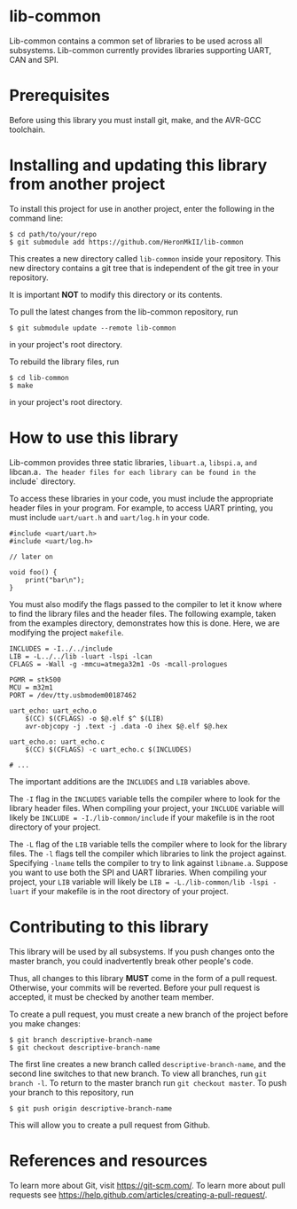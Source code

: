 # lib-common

Lib-common contains a common set of libraries to be used across all subsystems.
Lib-common currently provides libraries supporting UART, CAN and SPI.

# Prerequisites

Before using this library you must install git, make, and the AVR-GCC
toolchain.

# Installing and updating this library from another project

To install this project for use in another project, enter the following in the
command line:

```
$ cd path/to/your/repo
$ git submodule add https://github.com/HeronMkII/lib-common
```

This creates a new directory called `lib-common` inside your repository.  This
new directory contains a git tree that is independent of the git tree in your
repository.

It is important **NOT** to modify this directory or its contents.

To pull the latest changes from the lib-common repository, run
```
$ git submodule update --remote lib-common
```
in your project's root directory.

To rebuild the library files, run
```
$ cd lib-common
$ make
```
in your project's root directory.

# How to use this library

Lib-common provides three static libraries, `libuart.a`, `libspi.a`, `and
`libcan.a`. The header files for each library can be found in the `include`
directory.

To access these libraries in your code, you must include the appropriate header
files in your program. For example, to access UART printing, you must include
`uart/uart.h` and `uart/log.h` in your code.

```
#include <uart/uart.h>
#include <uart/log.h>

// later on

void foo() {
    print("bar\n");
}
```

You must also modify the flags passed to the compiler to let it know where
to find the library files and the header files. The following example, taken
from the examples directory, demonstrates how this is done. Here, we are
modifying the project `makefile`.

```
INCLUDES = -I../../include
LIB = -L../../lib -luart -lspi -lcan
CFLAGS = -Wall -g -mmcu=atmega32m1 -Os -mcall-prologues

PGMR = stk500
MCU = m32m1
PORT = /dev/tty.usbmodem00187462

uart_echo: uart_echo.o
	$(CC) $(CFLAGS) -o $@.elf $^ $(LIB)
	avr-objcopy -j .text -j .data -O ihex $@.elf $@.hex

uart_echo.o: uart_echo.c
	$(CC) $(CFLAGS) -c uart_echo.c $(INCLUDES)

# ...
```

The important additions are the `INCLUDES` and `LIB` variables above.

The `-I` flag in the `INCLUDES` variable tells the compiler where to look for
the library header files. When compiling your project, your `INCLUDE` variable
will likely be `INCLUDE = -I./lib-common/include` if your makefile is in the
root directory of your project.

The `-L` flag of the `LIB` variable tells the compiler where to look for the
library files. The `-l` flags tell the compiler which libraries to link the
project against. Specifying `-lname` tells the compiler to try to link against
`libname.a`. Suppose you want to use both the SPI and UART libraries.  When
compiling your project, your `LIB` variable will likely be `LIB =
-L./lib-common/lib -lspi -luart` if your makefile is in the root directory of
your project.

# Contributing to this library

This library will be used by all subsystems. If you push changes onto the
master branch, you could inadvertently break other people's code.

Thus, all changes to this library **MUST** come in the form of a pull request.
Otherwise, your commits will be reverted. Before your pull request is accepted,
it must be checked by another team member.

To create a pull request, you must create a new branch of the project before
you make changes:

```
$ git branch descriptive-branch-name
$ git checkout descriptive-branch-name
```

The first line creates a new branch called `descriptive-branch-name`, and the
second line switches to that new branch. To view all branches, run `git branch
-l`. To return to the master branch run `git checkout master`. To push your
branch to this repository, run

```
$ git push origin descriptive-branch-name
```

This will allow you to create a pull request from Github.

# References and resources

To learn more about Git, visit https://git-scm.com/. To learn more about
pull requests see https://help.github.com/articles/creating-a-pull-request/.
